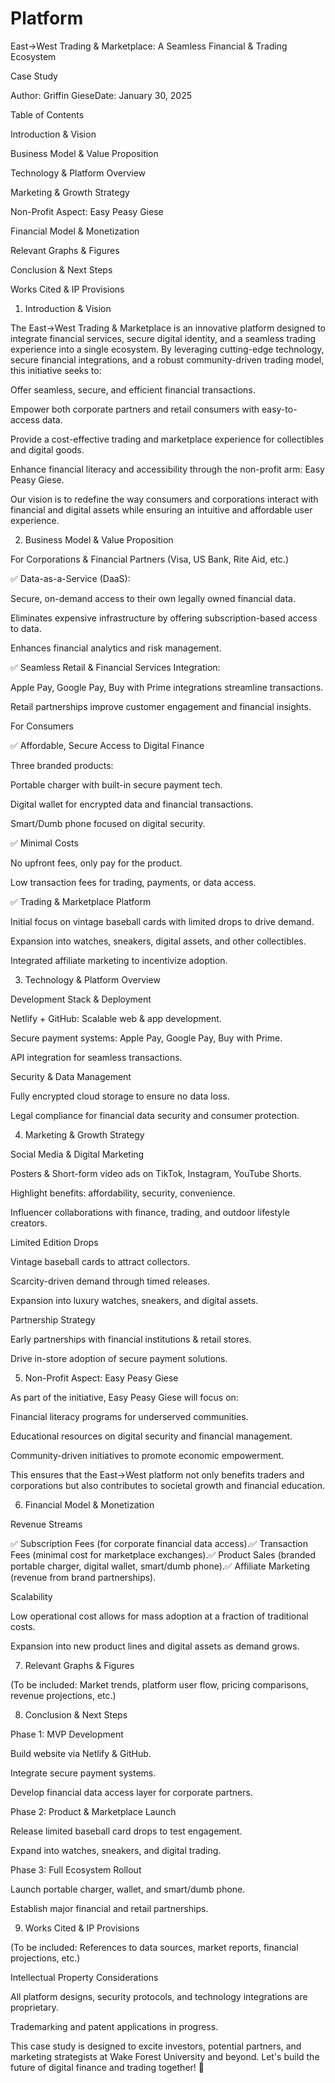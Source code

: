 # Platform
East→West Trading & Marketplace: A Seamless Financial & Trading Ecosystem

Case Study

Author: Griffin GieseDate: January 30, 2025

Table of Contents

Introduction & Vision

Business Model & Value Proposition

Technology & Platform Overview

Marketing & Growth Strategy

Non-Profit Aspect: Easy Peasy Giese

Financial Model & Monetization

Relevant Graphs & Figures

Conclusion & Next Steps

Works Cited & IP Provisions

1. Introduction & Vision

The East→West Trading & Marketplace is an innovative platform designed to integrate financial services, secure digital identity, and a seamless trading experience into a single ecosystem. By leveraging cutting-edge technology, secure financial integrations, and a robust community-driven trading model, this initiative seeks to:

Offer seamless, secure, and efficient financial transactions.

Empower both corporate partners and retail consumers with easy-to-access data.

Provide a cost-effective trading and marketplace experience for collectibles and digital goods.

Enhance financial literacy and accessibility through the non-profit arm: Easy Peasy Giese.

Our vision is to redefine the way consumers and corporations interact with financial and digital assets while ensuring an intuitive and affordable user experience.

2. Business Model & Value Proposition

For Corporations & Financial Partners (Visa, US Bank, Rite Aid, etc.)

✅ Data-as-a-Service (DaaS):

Secure, on-demand access to their own legally owned financial data.

Eliminates expensive infrastructure by offering subscription-based access to data.

Enhances financial analytics and risk management.

✅ Seamless Retail & Financial Services Integration:

Apple Pay, Google Pay, Buy with Prime integrations streamline transactions.

Retail partnerships improve customer engagement and financial insights.

For Consumers

✅ Affordable, Secure Access to Digital Finance

Three branded products:

Portable charger with built-in secure payment tech.

Digital wallet for encrypted data and financial transactions.

Smart/Dumb phone focused on digital security.

✅ Minimal Costs

No upfront fees, only pay for the product.

Low transaction fees for trading, payments, or data access.

✅ Trading & Marketplace Platform

Initial focus on vintage baseball cards with limited drops to drive demand.

Expansion into watches, sneakers, digital assets, and other collectibles.

Integrated affiliate marketing to incentivize adoption.

3. Technology & Platform Overview

Development Stack & Deployment

Netlify + GitHub: Scalable web & app development.

Secure payment systems: Apple Pay, Google Pay, Buy with Prime.

API integration for seamless transactions.

Security & Data Management

Fully encrypted cloud storage to ensure no data loss.

Legal compliance for financial data security and consumer protection.

4. Marketing & Growth Strategy

Social Media & Digital Marketing

Posters & Short-form video ads on TikTok, Instagram, YouTube Shorts.

Highlight benefits: affordability, security, convenience.

Influencer collaborations with finance, trading, and outdoor lifestyle creators.

Limited Edition Drops

Vintage baseball cards to attract collectors.

Scarcity-driven demand through timed releases.

Expansion into luxury watches, sneakers, and digital assets.

Partnership Strategy

Early partnerships with financial institutions & retail stores.

Drive in-store adoption of secure payment solutions.

5. Non-Profit Aspect: Easy Peasy Giese

As part of the initiative, Easy Peasy Giese will focus on:

Financial literacy programs for underserved communities.

Educational resources on digital security and financial management.

Community-driven initiatives to promote economic empowerment.

This ensures that the East→West platform not only benefits traders and corporations but also contributes to societal growth and financial education.

6. Financial Model & Monetization

Revenue Streams

✅ Subscription Fees (for corporate financial data access).✅ Transaction Fees (minimal cost for marketplace exchanges).✅ Product Sales (branded portable charger, digital wallet, smart/dumb phone).✅ Affiliate Marketing (revenue from brand partnerships).

Scalability

Low operational cost allows for mass adoption at a fraction of traditional costs.

Expansion into new product lines and digital assets as demand grows.

7. Relevant Graphs & Figures

(To be included: Market trends, platform user flow, pricing comparisons, revenue projections, etc.)

8. Conclusion & Next Steps

Phase 1: MVP Development

Build website via Netlify & GitHub.

Integrate secure payment systems.

Develop financial data access layer for corporate partners.

Phase 2: Product & Marketplace Launch

Release limited baseball card drops to test engagement.

Expand into watches, sneakers, and digital trading.

Phase 3: Full Ecosystem Rollout

Launch portable charger, wallet, and smart/dumb phone.

Establish major financial and retail partnerships.

9. Works Cited & IP Provisions

(To be included: References to data sources, market reports, financial projections, etc.)

Intellectual Property Considerations

All platform designs, security protocols, and technology integrations are proprietary.

Trademarking and patent applications in progress.

This case study is designed to excite investors, potential partners, and marketing strategists at Wake Forest University and beyond. Let's build the future of digital finance and trading together! 🚀

